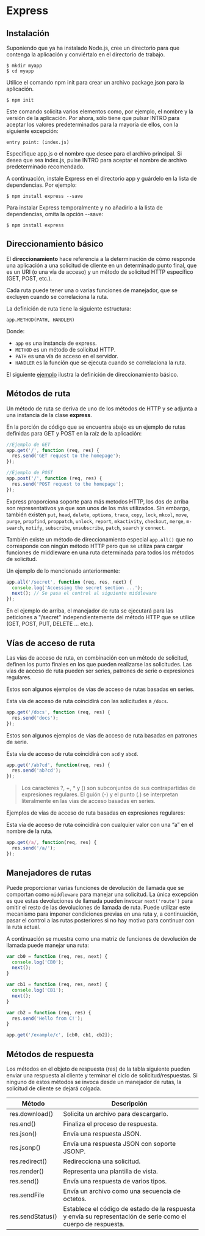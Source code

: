 # Express

## Instalación

Suponiendo que ya ha instalado Node.js, cree un directorio para que contenga la aplicación y conviértalo en el directorio de trabajo.

```
$ mkdir myapp
$ cd myapp
```

Utilice el comando npm init para crear un archivo package.json para la aplicación.

```
$ npm init
```

Este comando solicita varios elementos como, por ejemplo, el nombre y la versión de la aplicación. Por ahora, sólo tiene que pulsar INTRO para aceptar los valores predeterminados para la mayoría de ellos, con la siguiente excepción:

```
entry point: (index.js)
```

Especifique app.js o el nombre que desee para el archivo principal. Si desea que sea index.js, pulse INTRO para aceptar el nombre de archivo predeterminado recomendado.

A continuación, instale Express en el directorio app y guárdelo en la lista de dependencias. Por ejemplo:

```
$ npm install express --save
```

Para instalar Express temporalmente y no añadirlo a la lista de dependencias, omita la opción --save:

```
$ npm install express
```

## Direccionamiento básico

El **direccionamiento** hace referencia a la determinación de cómo responde una aplicación a una solicitud de cliente en un determinado punto final, que es un URI (o una vía de acceso) y un método de solicitud HTTP específico (GET, POST, etc.).

Cada ruta puede tener una o varias funciones de manejador, que se excluyen cuando se correlaciona la ruta.

La definición de ruta tiene la siguiente estructura:

```
app.METHOD(PATH, HANDLER)
```

Donde:

* `app` es una instancia de express.
* `METHOD` es un método de solicitud HTTP.
* `PATH` es una vía de acceso en el servidor.
* `HANDLER` es la función que se ejecuta cuando se   correlaciona la ruta.

El siguiente [ejemplo](https://github.com/ULL-ESIT-DSI-1617/estudiar-las-rutas-en-expressjs-alejandro-carlos-samuel-35l2/blob/master/src/example_1.js) ilustra la definición de direccionamiento básico.

## Métodos de ruta

Un método de ruta se deriva de uno de los métodos de HTTP y se adjunta a una instancia de la clase **express**.

En la porción de código que se encuentra abajo es un ejemplo de rutas definidas para GET y POST en la raíz de la aplicación:

```javascript
//Ejemplo de GET
app.get('/', function (req, res) {
  res.send('GET request to the homepage');
});

//Ejemplo de POST
app.post('/', function (req, res) {
  res.send('POST request to the homepage');
});

```
Express proporciona soporte para más metodos HTTP, los dos de arriba son representativos ya que son unos de los más utilizados. Sin embargo, también existen `put`, `head`, `delete`, `options`, `trace`, `copy`, `lock`, `mkcol`, `move`, `purge`, `propfind`, `proppatch`, `unlock`, `report`, `mkactivity`, `checkout`, `merge`, `m-search`, `notify`,  `subscribe`, `unsubscribe`, `patch`, `search` y `connect`.

También existe un método de direccionamiento especial
`app.all()`
que no corresponde con ningún método HTTP pero que se utiliza para cargar funciones de middleware en una ruta determinada para todos los métodos de solicitud.

Un ejemplo de lo mencionado anteriormente:

```javascript
app.all('/secret', function (req, res, next) {
  console.log('Accessing the secret section ...');
  next(); // Se pasa el control al siguiente middleware
});
```

En el ejemplo de arriba, el manejador de ruta se ejecutará para las peticiones a "/secret" independientemente del método HTTP que se utilice (GET, POST, PUT, DELETE ... etc.).

## Vías de acceso de ruta

Las vías de acceso de ruta, en combinación con un método de solicitud, definen los punto finales en los que pueden realizarse las solicitudes. Las vías de acceso de ruta pueden ser series, patrones de serie o expresiones regulares.

Estos son algunos ejemplos de vías de acceso de rutas basadas en series.

Esta vía de acceso de ruta coincidirá con las solicitudes a `/docs`.

```javascript
app.get('/docs', function (req, res) {
  res.send('docs');
});
```

Estos son algunos ejemplos de vías de acceso de ruta basadas en patrones de serie.

Esta vía de acceso de ruta coincidirá con `acd` y `abcd`.

```javascript
app.get('/ab?cd', function(req, res) {
  res.send('ab?cd');
});
```

>Los caracteres ?, +, * y () son subconjuntos de sus contrapartidas de expresiones regulares. El guión (-) y el punto (.) se interpretan literalmente en las vías de acceso basadas en series.

Ejemplos de vías de acceso de ruta basadas en expresiones regulares:

Esta vía de acceso de ruta coincidirá con cualquier valor con una “a” en el nombre de la ruta.

```javascript
app.get(/a/, function(req, res) {
  res.send('/a/');
});
```

## Manejadores de rutas

Puede proporcionar varias funciones de devolución de llamada que se comportan como `middleware` para manejar una solicitud. La única excepción es que estas devoluciones de llamada pueden invocar `next('route')` para omitir el resto de las devoluciones de llamada de ruta. Puede utilizar este mecanismo para imponer condiciones previas en una ruta y, a continuación, pasar el control a las rutas posteriores si no hay motivo para continuar con la ruta actual.

A continuación se muestra como una matriz de funciones de devolución de llamada puede manejar una ruta:

```javascript
var cb0 = function (req, res, next) {
  console.log('CB0');
  next();
}

var cb1 = function (req, res, next) {
  console.log('CB1');
  next();
}

var cb2 = function (req, res) {
  res.send('Hello from C!');
}

app.get('/example/c', [cb0, cb1, cb2]);
```

## Métodos de respuesta

Los métodos en el objeto de respuesta (res) de la tabla siguiente pueden enviar una respuesta al cliente y terminar el ciclo de solicitud/respuestas. Si ninguno de estos métodos se invoca desde un manejador de rutas, la solicitud de cliente se dejará colgada.

| Método         | Descripción                          |
|----------------|--------------------------------------|
|res.download()  | Solicita un archivo para descargarlo.|
|res.end()       | Finaliza el proceso de respuesta.    |
|res.json()      | Envía una respuesta JSON.            |
|res.jsonp()     | Envía una respuesta JSON con soporte JSONP.|
|res.redirect()  | Redirecciona una solicitud.|
|res.render()    | Representa una plantilla de vista.|
|res.send()      | Envía una respuesta de varios tipos.|
|res.sendFile    | Envía un archivo como una secuencia de octetos.|
|res.sendStatus()|Establece el código de estado de la respuesta y envía su representación de serie como el cuerpo de respuesta.|

